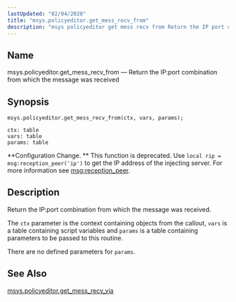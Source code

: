 ```yaml
---
lastUpdated: "02/04/2020"
title: "msys.policyeditor.get_mess_recv_from"
description: "msys policyeditor get mess recv from Return the IP port combination from which the message was received msys policyeditor get mess recv from ctx vars params Configuration Change This function is deprecated Use local rip msg reception peer ip to get the IP address of the injecting server For more..."
---
```


<a name="lua.ref.msys.policyeditor.get_mess_recv_from"></a> 
## Name

msys.policyeditor.get_mess_recv_from — Return the IP:port combination from which the message was received

<a name="idp24893952"></a> 
## Synopsis

`msys.policyeditor.get_mess_recv_from(ctx, vars, params);`

```
ctx: table
vars: table
params: table
```

**Configuration Change. ** This function is deprecated. Use `local rip = msg:reception_peer('ip')` to get the IP address of the injecting server. For more information see [msg:reception_peer](/momentum/3/3-reference/3-reference-lua-ref-msg-reception-peer).

<a name="idp24899280"></a> 
## Description

Return the IP:port combination from which the message was received.

The `ctx` parameter is the context containing objects from the callout, `vars` is a table containing script variables and `params` is a table containing parameters to be passed to this routine.

There are no defined parameters for `params`.

<a name="idp24903712"></a> 
## See Also

[msys.policyeditor.get_mess_recv_via](/momentum/3/3-reference/lua-ref-msys-policyeditor-get-mess-recv-via)